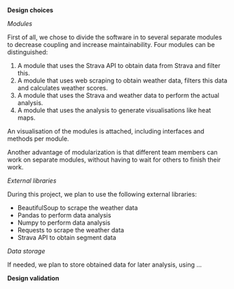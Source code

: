 **Design choices**

*Modules*

First of all, we chose to divide the software in to several separate modules to decrease coupling and increase maintainability.
Four modules can be distinguished:
1. A module that uses the Strava API to obtain data from Strava and filter this.
2. A module that uses web scraping to obtain weather data, filters this data and calculates weather scores.
3. A module that uses the Strava and weather data to perform the actual analysis.
4. A module that uses the analysis to generate visualisations like heat maps.

An visualisation of the modules is attached, including interfaces and methods per module.

Another advantage of modularization is that different team members can work on separate modules, without having to wait for others to finish their work.

*External libraries*

During this project, we plan to use the following external libraries:
* BeautifulSoup to scrape the weather data
* Pandas to perform data analysis
* Numpy to perform data analysis
* Requests to scrape the weather data
* Strava API to obtain segment data

*Data storage*

If needed, we plan to store obtained data for later analysis, using ...

**Design validation**

